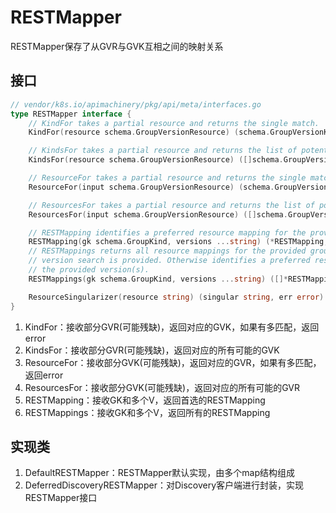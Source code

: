# RESTMapper
RESTMapper保存了从GVR与GVK互相之间的映射关系

## 接口
```go
// vendor/k8s.io/apimachinery/pkg/api/meta/interfaces.go
type RESTMapper interface {
	// KindFor takes a partial resource and returns the single match.  Returns an error if there are multiple matches
	KindFor(resource schema.GroupVersionResource) (schema.GroupVersionKind, error)

	// KindsFor takes a partial resource and returns the list of potential kinds in priority order
	KindsFor(resource schema.GroupVersionResource) ([]schema.GroupVersionKind, error)

	// ResourceFor takes a partial resource and returns the single match.  Returns an error if there are multiple matches
	ResourceFor(input schema.GroupVersionResource) (schema.GroupVersionResource, error)

	// ResourcesFor takes a partial resource and returns the list of potential resource in priority order
	ResourcesFor(input schema.GroupVersionResource) ([]schema.GroupVersionResource, error)

	// RESTMapping identifies a preferred resource mapping for the provided group kind.
	RESTMapping(gk schema.GroupKind, versions ...string) (*RESTMapping, error)
	// RESTMappings returns all resource mappings for the provided group kind if no
	// version search is provided. Otherwise identifies a preferred resource mapping for
	// the provided version(s).
	RESTMappings(gk schema.GroupKind, versions ...string) ([]*RESTMapping, error)

	ResourceSingularizer(resource string) (singular string, err error)
}
```
1. KindFor：接收部分GVR(可能残缺)，返回对应的GVK，如果有多匹配，返回error
2. KindsFor：接收部分GVR(可能残缺)，返回对应的所有可能的GVK
3. ResourceFor：接收部分GVK(可能残缺)，返回对应的GVR，如果有多匹配，返回error
4. ResourcesFor：接收部分GVK(可能残缺)，返回对应的所有可能的GVR
5. RESTMapping：接收GK和多个V，返回首选的RESTMapping
6. RESTMappings：接收GK和多个V，返回所有的RESTMapping

## 实现类
1. DefaultRESTMapper：RESTMapper默认实现，由多个map结构组成
2. DeferredDiscoveryRESTMapper：对Discovery客户端进行封装，实现RESTMapper接口
